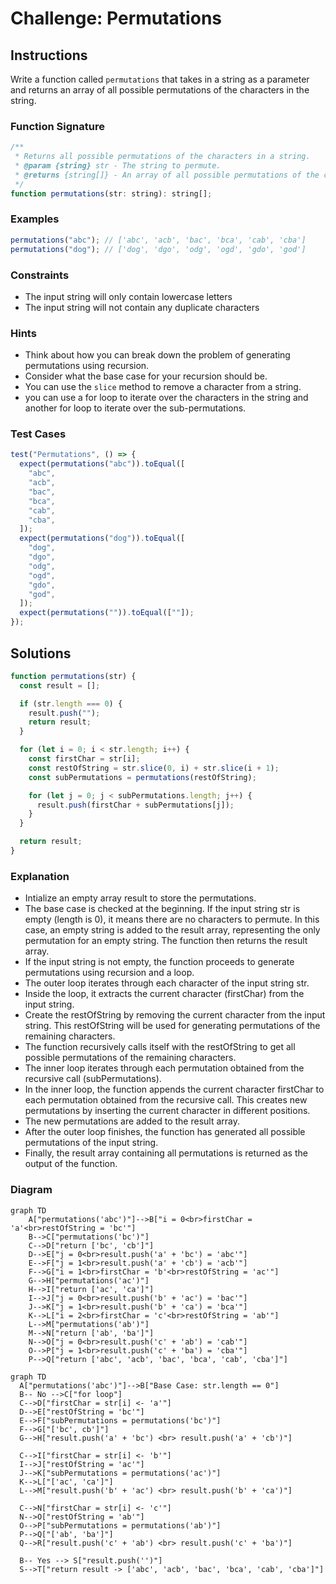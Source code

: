 # Challenge: Permutations

## Instructions

Write a function called `permutations` that takes in a string as a parameter and returns an array of all possible permutations of the characters in the string.

### Function Signature

```js
/**
 * Returns all possible permutations of the characters in a string.
 * @param {string} str - The string to permute.
 * @returns {string[]} - An array of all possible permutations of the characters in the string.
 */
function permutations(str: string): string[];
```

### Examples

```js
permutations("abc"); // ['abc', 'acb', 'bac', 'bca', 'cab', 'cba']
permutations("dog"); // ['dog', 'dgo', 'odg', 'ogd', 'gdo', 'god']
```

### Constraints

- The input string will only contain lowercase letters
- The input string will not contain any duplicate characters

### Hints

- Think about how you can break down the problem of generating permutations using recursion.
- Consider what the base case for your recursion should be.
- You can use the `slice` method to remove a character from a string.
- you can use a for loop to iterate over the characters in the string and another for loop to iterate over the sub-permutations.

### Test Cases

```js
test("Permutations", () => {
  expect(permutations("abc")).toEqual([
    "abc",
    "acb",
    "bac",
    "bca",
    "cab",
    "cba",
  ]);
  expect(permutations("dog")).toEqual([
    "dog",
    "dgo",
    "odg",
    "ogd",
    "gdo",
    "god",
  ]);
  expect(permutations("")).toEqual([""]);
});
```

## Solutions

```js
function permutations(str) {
  const result = [];

  if (str.length === 0) {
    result.push("");
    return result;
  }

  for (let i = 0; i < str.length; i++) {
    const firstChar = str[i];
    const restOfString = str.slice(0, i) + str.slice(i + 1);
    const subPermutations = permutations(restOfString);

    for (let j = 0; j < subPermutations.length; j++) {
      result.push(firstChar + subPermutations[j]);
    }
  }

  return result;
}
```

### Explanation

- Intialize an empty array result to store the permutations.
- The base case is checked at the beginning. If the input string str is empty (length is 0), it means there are no characters to permute. In this case, an empty string is added to the result array, representing the only permutation for an empty string. The function then returns the result array.
- If the input string is not empty, the function proceeds to generate permutations using recursion and a loop.
- The outer loop iterates through each character of the input string str.
- Inside the loop, it extracts the current character (firstChar) from the input string.
- Create the restOfString by removing the current character from the input string. This restOfString will be used for generating permutations of the remaining characters.
- The function recursively calls itself with the restOfString to get all possible permutations of the remaining characters.
- The inner loop iterates through each permutation obtained from the recursive call (subPermutations).
- In the inner loop, the function appends the current character firstChar to each permutation obtained from the recursive call. This creates new permutations by inserting the current character in different positions.
- The new permutations are added to the result array.
- After the outer loop finishes, the function has generated all possible permutations of the input string.
- Finally, the result array containing all permutations is returned as the output of the function.

### Diagram

```mermaid
graph TD
    A["permutations('abc')"]-->B["i = 0<br>firstChar = 'a'<br>restOfString = 'bc'"]
    B-->C["permutations('bc')"]
    C-->D["return ['bc', 'cb']"]
    D-->E["j = 0<br>result.push('a' + 'bc') = 'abc'"]
    E-->F["j = 1<br>result.push('a' + 'cb') = 'acb'"]
    F-->G["i = 1<br>firstChar = 'b'<br>restOfString = 'ac'"]
    G-->H["permutations('ac')"]
    H-->I["return ['ac', 'ca']"]
    I-->J["j = 0<br>result.push('b' + 'ac') = 'bac'"]
    J-->K["j = 1<br>result.push('b' + 'ca') = 'bca'"]
    K-->L["i = 2<br>firstChar = 'c'<br>restOfString = 'ab'"]
    L-->M["permutations('ab')"]
    M-->N["return ['ab', 'ba']"]
    N-->O["j = 0<br>result.push('c' + 'ab') = 'cab'"]
    O-->P["j = 1<br>result.push('c' + 'ba') = 'cba'"]
    P-->Q["return ['abc', 'acb', 'bac', 'bca', 'cab', 'cba']"]
```

```mermaid
graph TD
  A["permutations('abc')"]-->B["Base Case: str.length == 0"]
  B-- No -->C["for loop"]
  C-->D["firstChar = str[i] <- 'a'"]
  D-->E["restOfString = 'bc'"]
  E-->F["subPermutations = permutations('bc')"]
  F-->G["['bc', cb']"]
  G-->H["result.push('a' + 'bc') <br> result.push('a' + 'cb')"]

  C-->I["firstChar = str[i] <- 'b'"]
  I-->J["restOfString = 'ac'"]
  J-->K["subPermutations = permutations('ac')"]
  K-->L["['ac', 'ca']"]
  L-->M["result.push('b' + 'ac') <br> result.push('b' + 'ca')"]

  C-->N["firstChar = str[i] <- 'c'"]
  N-->O["restOfString = 'ab'"]
  O-->P["subPermutations = permutations('ab')"]
  P-->Q["['ab', 'ba']"]
  Q-->R["result.push('c' + 'ab') <br> result.push('c' + 'ba')"]

  B-- Yes --> S["result.push('')"]
  S-->T["return result -> ['abc', 'acb', 'bac', 'bca', 'cab', 'cba']"]
```
